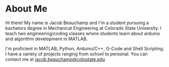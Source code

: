# About Me
Hi there! My name is Jacob Beauchamp and I'm a student pursuing a bachelors degree in Mechanical Engineering at Colorado State University. I teach two engineering/coding classes where students learn about arduino and algorithm development in MATLAB.

I'm proficient in MATLAB, Python, Arduino/C++, G-Code and Shell Scripting. I have a variety of projects ranging from school to personal. 
You can contact me at jacob.beauchamp@colostate.edu

